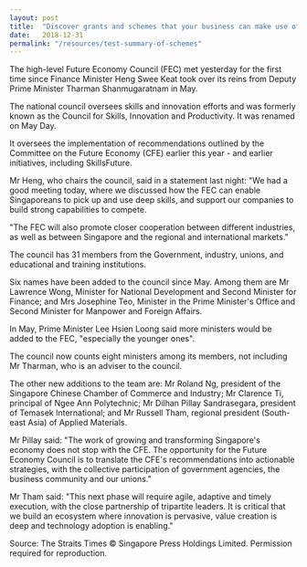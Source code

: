 ```yaml
---
layout: post
title:  "Discover grants and schemes that your business can make use of."
date:   2018-12-31
permalink: "/resources/test-summary-of-schemes"
---
```


The high-level Future Economy Council (FEC) met yesterday for the first time since Finance Minister Heng Swee Keat took over its reins from Deputy Prime Minister Tharman Shanmugaratnam in May.

The national council oversees skills and innovation efforts and was formerly known as the Council for Skills, Innovation and Productivity. It was renamed on May Day.

It oversees the implementation of recommendations outlined by the Committee on the Future Economy (CFE) earlier this year - and earlier initiatives, including SkillsFuture.

Mr Heng, who chairs the council, said in a statement last night: "We had a good meeting today, where we discussed how the FEC can enable Singaporeans to pick up and use deep skills, and support our companies to build strong capabilities to compete.

"The FEC will also promote closer cooperation between different industries, as well as between Singapore and the regional and international markets."

The council has 31 members from the Government, industry, unions, and educational and training institutions.

Six names have been added to the council since May. Among them are Mr Lawrence Wong, Minister for National Development and Second Minister for Finance; and Mrs Josephine Teo, Minister in the Prime Minister's Office and Second Minister for Manpower and Foreign Affairs.

In May, Prime Minister Lee Hsien Loong said more ministers would be added to the FEC, "especially the younger ones".

The council now counts eight ministers among its members, not including Mr Tharman, who is an adviser to the council.

The other new additions to the team are: Mr Roland Ng, president of the Singapore Chinese Chamber of Commerce and Industry; Mr Clarence Ti, principal of Ngee Ann Polytechnic; Mr Dilhan Pillay Sandrasegara, president of Temasek International; and Mr Russell Tham, regional president (South-east Asia) of Applied Materials.

Mr Pillay said: "The work of growing and transforming Singapore's economy does not stop with the CFE. The opportunity for the Future Economy Council is to translate the CFE's recommendations into actionable strategies, with the collective participation of government agencies, the business community and our unions."

Mr Tham said: "This next phase will require agile, adaptive and timely execution, with the close partnership of tripartite leaders. It is critical that we build an ecosystem where innovation is pervasive, value creation is deep and technology adoption is enabling."

Source: The Straits Times © Singapore Press Holdings Limited. Permission required for reproduction.
